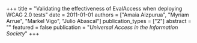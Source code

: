 +++
title = "Validating the effectiveness of EvalAccess when deploying WCAG 2.0 tests"
date = 2011-01-01
authors = ["Amaia Aizpurua", "Myriam Arrue", "Markel Vigo", "Julio Abascal"]
publication_types = ["2"]
abstract = ""
featured = false
publication = "*Universal Access in the Information Society*"
+++


